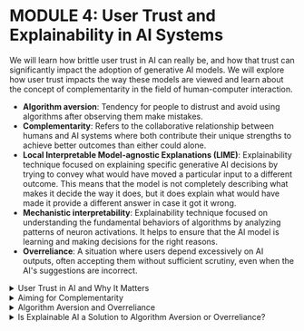# MODULE 4: User Trust and Explainability in AI Systems
We will learn how brittle user trust in AI can really be, and how that trust can significantly impact the adoption of generative AI models. We will explore how user trust impacts the way these models are viewed and learn about the concept of complementarity in the field of human-computer interaction.

- **Algorithm aversion**: Tendency for people to distrust and avoid using algorithms after observing them make mistakes.  
- **Complementarity**: Refers to the collaborative relationship between humans and AI systems where both contribute their unique strengths to achieve better outcomes than either could alone.  
- **Local Interpretable Model-agnostic Explanations (LIME)**: Explainability technique focused on explaining specific generative AI decisions by trying to convey what would have moved a particular input to a different outcome. This means that the model is not completely describing what makes it decide the way it does, but it does explain what would have made it provide a different answer in case it got it wrong.  
- **Mechanistic interpretability**: Explainability technique focused on understanding the fundamental behaviors of algorithms by analyzing patterns of neuron activations. It helps to ensure that the AI model is learning and making decisions for the right reasons.  
- **Overreliance**: A situation where users depend excessively on AI outputs, often accepting them without sufficient scrutiny, even when the AI's suggestions are incorrect.  

<details>
  <summary>User Trust in AI and Why It Matters</summary>

Human-AI interaction is **to achieve better results through people using AI than through through people trying to solve the same problems themselves** - complementarity and intelligence augmentation. 

-  designers need to identify those situations 
    - **where artificial intelligence should be responsible for making certain actions easy (accelerators)** 
    - **where it should double check the person's actions (verifiers)**
    - **where it should lay out a set of options (design galleries)**
    - **where the AI should act without any human intervention at all**
        - For example, we would not want humans in charge of deploying a vehicle’s airbag. This should be an automated task instead. 
        - Whereas when wording an email, you'd certainly want to be able to make final edits before sending to a recipient.
    - To achieve complementarity, we need to focus on situations where there is a legitimate possibility that a human-in-the-loop (or AI-in-the-loop) design can yield benefits. Airbags don't fit. But, code development and strategic decision making might.

### The Importance of User Trust in AI
- **How do we design AI systems that project clearly what they can and can't do, so that people retain trust in them?**
- If shoehorning AI into existing work practices will cause the AI to be rejected, **creating tools that integrate it nonthreateningly into those practices may succeed**.
- **Nonthreatening AI is trusted better**: it's that the AI projected a level of competence and importance that was aligned with the level of trust that users were willing to place in the AI.
</details>


<details>
  <summary>Aiming for Complementarity</summary>

A central aim of generative AI is to reach a point where the human and the AI working together achieves better outcomes than the person alone, or the AI alone. This is known as complementarity because it supports the idea that each modality adds to the insights and knowledge of the other, resulting in well-rounded results with reduced information gaps. 
The hope is that the AI can help accelerate me or identify my errors, and I can help identify the AI's errors too. If we play this duet successfully, the final result is better than anything either modality could have produced alone.

### **complementarity can be achieved**, but not everyone achieved complementarity. 
- AI assistant had the greatest impact on novice and low-skilled workers—but not everyone achieved complementarity.
- **It actually had minimal impact on experienced and highly skilled workers**, because the AI had been trained on those experienced workers, so it was just recommending what they would have done anyway!
- Generative AI is a powerful enabler for competitive advantage if used the right way and for the right tasks.
- In areas like creative product innovation, ideation, and content creation, approximately 90% of participants using generative AI improved their performance, with an average productivity increase of 40% from those who did not.
### **The Reality: It’s a Wash**
- **There was complementarity on ideation tasks**. 
- But—when participants were working with the same generative AI tool on tasks that were outside the tool’s current competence, such as business problem solving, the result reversed! Here, participants who used generative AI took misleading outputs at face value, and as a result, **they performed 23% worse than those performing the tasks without AI (Candelon et al., 2023)**. Complementarity can be tricky to achieve. 
- The use of generative AI tools can undeniably provide excellent results if used in the right context. 
- However, in other cases, **people either decide to blindly trust the AI’s outcomes and don't exercise enough oversight**, or **they decide to not trust the tool at all**. This is not ideal, and we must explore the reasons why this is happening.
</details>



<details>
  <summary>Algorithm Aversion and Overreliance</summary>

Although we know that complementarity can be achieved, we have not yet reached a point where the general population actually achieves complementarity with AI. In most cases, people either overrely on a model’s outputs or mistrust it completely, resulting in isolated outcomes. 

### **Algorithm Aversion**
This is the core of algorithm aversion: our trust in AIs is brittle. Once we see it make an error, we massively downgrade our trust in the AI—much more so than we'd downgrade our trust in a person who makes the exact same error. Algorithm aversion also supports the idea of being conservative when promoting the capabilities of an AI-powered system rather than over-selling its features. This goes in accordance with Eytan Adar’s quote: “Don’t let your UI write a check that your AI can’t cash.”

### **Overreliance**
Effortful thinking is cognitively costly, and double checking an AI is effortful. So, in practice, we tend to engaging in satisficing: rather than optimizing for the best result, we aim for a satisfactory result, minimizing our cognitive effort beyond whatever is necessary.



</details>

<details>
  <summary>Is Explainable AI a Solution to Algorithm Aversion or Overreliance?</summary>

  ### **Here are a few ways in which overreliance and algorithm aversion can be mitigated**:
  - #### **Providing Multiple Suggestions**
  Design galleries, where **generative AI models produce multiple parallel results**, can help mitigate risks where one of the outputs might not be as good. In other words, **if the user sees that at least one option is good, they may be willing to forgive other, less correct ones**. This approach is evident in image galleries such as DALL-E.
  - #### **Raising the Stakes**
  One way to better calibrate over-reliance is to **make sure that the stakes are calibrated appropriately**. **Over-reliance goes down when people view the cost of an error to be higher, or the effort of verifying the AI to be lower**.
  - #### **Explainable AI**
  "Aha," you might say, "we can mitigate overreliance by asking the AI to explain its reasoning. Surely if the AI explains itself, the user will quickly see through any faulty reasoning." It's a logical claim: we can mitigate overreliance by integrating explainable AI techniques—or "XAI techniques", for those in the know—into the model, allowing the AI to explain its reasoning so people can better scrutinize its results. This means the model would present its thought process and research to explain its suggestions or outputs.

  But, it turns out that explainability techniques can actually backfire. For example, our own research led by Vasconcelos et al. (2023) found that explainability does not necessarily reduce overreliance. One reason is that the explanation is actually still too much work to parse through. Another reason may be that the mere presence of an explanation makes the algorithm sound more authoritative, so people are less likely to question it.

  To effectively scrutinize an explanation, the benefit of doing so must be increased, or the cost (effort required) must be reduced. Vasconcelos et al.’s research supports this, arguing that people strategically decide whether to engage with an AI explanation based on a cost-benefit framework, weighing the costs and benefits of engaging with the task against those of relying on the AI.

  Regardless, explainability techniques can help someone who is carefully paying attention to verify the information. Let's take a tour through the explainability zoo, and see what these techniques typically look and feel like.

  ### Explainability Techniques

  There are a few general approaches to explanation in modern AI models. The image below provides a breakdown of these strategies by categorizing them as:
  - Attention Visualization
  - Question Answering
  - Sentiment Analysis
  - Commonsense Reasoning
  - Sentiment Analysis
  - Classification

  ![Explainability Techniques](1.jpg "Explainability Techniques")



  ### Simplifying the Model

  ### Mechanistic Interpretability

  ### The Explainability Dilemma

</details>